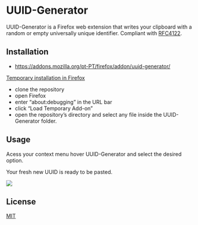 # UUID-Generator

UUID-Generator is a Firefox web extension that writes your clipboard with a random or empty universally unique identifier.
Compliant with [RFC4122](https://www.ietf.org/rfc/rfc4122.txt).

## Installation

* https://addons.mozilla.org/pt-PT/firefox/addon/uuid-generator/

[Temporary installation in Firefox](https://extensionworkshop.com/documentation/develop/temporary-installation-in-firefox/)
* clone the repository
* open Firefox
* enter “about:debugging” in the URL bar
* click “Load Temporary Add-on”
* open the repository’s directory and select any file inside the UUID-Generator folder.

## Usage

Acess your context menu hover UUID-Generator and select the desired option.

Your fresh new UUID is ready to be pasted.

![](https://i.imgur.com/qlmYrYOl.png)

## License
[MIT](https://choosealicense.com/licenses/mit/)
